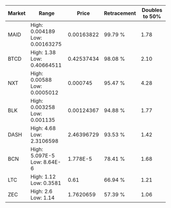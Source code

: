 | Market | Range | Price| Retracement | Doubles to 50% |
| --- | --- | --- | --- | --- |
| MAID | High: 0.004189<br />Low: 0.00163275 | 0.00163822 | 99.79 % | 1.78 |
| BTCD | High: 1.38<br />Low: 0.40664511 | 0.42537434 | 98.08 % | 2.10 |
| NXT | High: 0.00588<br />Low: 0.0005012 | 0.000745 | 95.47 % | 4.28 |
| BLK | High: 0.003258<br />Low: 0.001135 | 0.00124367 | 94.88 % | 1.77 |
| DASH | High: 4.68<br />Low: 2.3106598 | 2.46396729 | 93.53 % | 1.42 |
| BCN | High: 5.097E-5<br />Low: 8.64E-6 | 1.778E-5 | 78.41 % | 1.68 |
| LTC | High: 1.12<br />Low: 0.3581 | 0.61 | 66.94 % | 1.21 |
| ZEC | High: 2.6<br />Low: 1.14 | 1.7620659 | 57.39 % | 1.06 |
